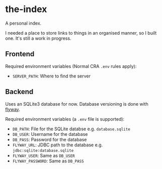 # the-index

A personal index.

I needed a place to store links to things in an organised manner, so I built one. It's still a work in progress.

## Frontend

Required environment variables (Normal CRA `.env` rules apply):

- `SERVER_PATH`: Where to find the server

## Backend

Uses an SQLite3 database for now. Database versioning is done with [flyway](https://flywaydb.org/).

Required environment variables (a `.env` file is supported):

- `DB_PATH`: File for the SQLite databse e.g. `database.sqlite`
- `DB_USER`: Username for the database
- `DB_PASS`: Password for the database
- `FLYWAY_URL`: JDBC path to the database e.g. `jdbc:sqlite:database.sqlite`
- `FLYWAY_USER`: Same as `DB_USER`
- `FLYWAY_PASSWORD`: Same as `DB_PASS`
